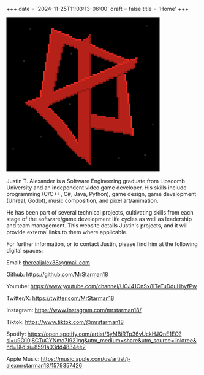 +++
date = '2024-11-25T11:03:13-06:00'
draft = false
title = 'Home'
+++

![pfp](logo.png)

Justin T. Alexander is a Software Engineering graduate from Lipscomb University and an independent video game developer. His skills include programming (C/C++, C#, Java, Python), game design, game development (Unreal, Godot), music composition, and pixel art/animation.

He has been part of several technical projects, cultivating skills from each stage of the software/game development life cycles as well as leadership and team management. 
This website details Justin's projects, and it will provide external links to them where applicable.

For further information, or to contact Justin, please find him at the following digital spaces:

Email: therealjalex38@gmail.com

Github: https://github.com/MrStarman18

Youtube: https://www.youtube.com/channel/UCJ41CnSx8lTeTuDduHhyfPw

Twitter/X: https://twitter.com/MrStarman18

Instagram: https://www.instagram.com/mrstarman18/

Tiktok: https://www.tiktok.com/@mrstarman18

Spotify: https://open.spotify.com/artist/6yMBiRTp36vUckHJQnE1EO?si=u9O10j8CTuCYNmo7I921gg&utm_medium=share&utm_source=linktree&nd=1&dlsi=8591a03dd4834ee2

Apple Music: https://music.apple.com/us/artist/j-alexmrstarman18/1579357426
